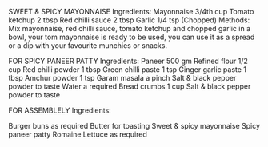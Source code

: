 SWEET & SPICY MAYONNAISE
Ingredients:
 Mayonnaise 3/4th cup
 Tomato ketchup 2 tbsp
 Red chilli sauce 2 tbsp
 Garlic 1/4 tsp (Chopped)
Methods:
 Mix mayonnaise, red chilli sauce, tomato ketchup and chopped garlic in a bowl, your tom mayonnaise is ready to be used, you can use it as a spread or a dip with your favourite munchies or snacks.


FOR SPICY PANEER PATTY
Ingredients:
 Paneer 500 gm
 Refined flour 1/2 cup
 Red chilli powder 1 tbsp
 Green chilli paste 1 tsp
 Ginger garlic paste 1 tbsp
 Amchur powder 1 tsp
 Garam masala a pinch
 Salt & black pepper powder to taste 
 Water a required
 Bread crumbs 1 cup
 Salt & black pepper powder to taste

FOR ASSEMBLELY
Ingredients:

 Burger buns as required
 Butter for toasting
 Sweet & spicy mayonnaise
 Spicy paneer patty
 Romaine Lettuce as required
